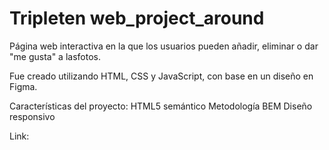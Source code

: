 # Tripleten web_project_around

Página web interactiva en la que los usuarios pueden añadir, eliminar o dar "me gusta" a lasfotos.

Fue creado utilizando HTML, CSS y JavaScript, con base en un diseño en Figma.

Características del proyecto:
HTML5 semántico
Metodología BEM
Diseño responsivo

Link:
